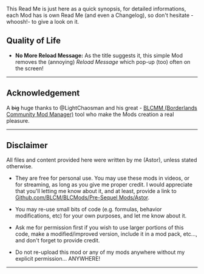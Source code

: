 This Read Me is just here as a quick synopsis, for detailed informations, each Mod has is own Read Me (and even a Changelog), so don't hesitate -whoosh!- to give a look on it.

## Quality of Life 

-  __No More Reload Message:__ As the title suggests it, this simple Mod removes the (annoying) *Reload Message* which pop-up (too) often on the screen!

* * * * *
 
## Acknowledgement

A ~~big~~ huge thanks to @LightChaosman and his great - [BLCMM (Borderlands Community Mod Manager)](https://github.com/BLCM/BLCMods/wiki/Borderlands-Community-Mod-Manager) tool who make the Mods creation a real pleasure. 

 * * * * *
 
## Disclaimer

All files and content provided here were written by me (Astor), unless stated otherwise.

- They are free for personal use. You may use these mods in videos, or for streaming, as long as you give me proper credit. I would appreciate that you'll letting me know about it, and at least, provide a link to [Github.com/BLCM/BLCMods/Pre-Sequel Mods/Astor](https://github.com/BLCM/BLCMods/tree/master/Pre%20Sequel%20Mods/Astor).

- You may re-use small bits of code (e.g. formulas, behavior modifications, etc) for your own purposes, and let me know about it. 

- Ask me for permission first if you wish to use larger portions of this code, make a modified/improved version, include it in a mod pack, etc..., and don't forget to provide credit.

- Do not re-upload this mod or any of my mods anywhere without my explicit permission... ANYWHERE!

 * * * * *
